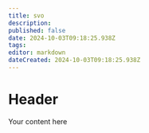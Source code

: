 ```yaml
---
title: svo
description: 
published: false
date: 2024-10-03T09:18:25.938Z
tags: 
editor: markdown
dateCreated: 2024-10-03T09:18:25.938Z
---
```


# Header
Your content here